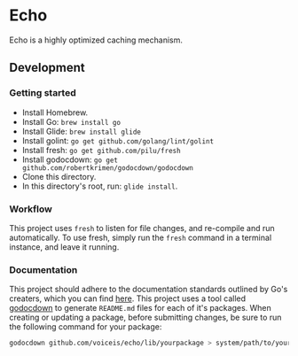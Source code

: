 # Echo
Echo is a highly optimized caching mechanism.

## Development
### Getting started
* Install Homebrew.
* Install Go: `brew install go`
* Install Glide: `brew install glide`
* Install golint: `go get github.com/golang/lint/golint`
* Install fresh: `go get github.com/pilu/fresh`
* Install godocdown: `go get github.com/robertkrimen/godocdown/godocdown`
* Clone this directory.
* In this directory's root, run: `glide install`.

### Workflow
This project uses `fresh` to listen for file changes, and re-compile and run automatically. To use fresh, simply run the `fresh` command in a terminal instance, and leave it running.

### Documentation
This project should adhere to the documentation standards outlined by Go's creaters, which you can find [here](https://blog.golang.org/godoc-documenting-go-code). This project uses a tool called [godocdown](https://github.com/robertkrimen/godocdown) to generate `README.md` files for each of it's packages. When creating or updating a package, before submitting changes, be sure to run the following command for your package:
```bash
godocdown github.com/voiceis/echo/lib/yourpackage > system/path/to/your/package/README.md
```

